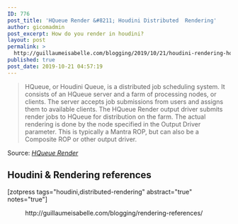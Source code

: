 ```yaml
---
ID: 776
post_title: 'HQueue Render &#8211; Houdini Distributed  Rendering'
author: gicomadmin
post_excerpt: How do you render in houdini?
layout: post
permalink: >
  http://guillaumeisabelle.com/blogging/2019/10/21/houdini-rendering-hqueue-render/
published: true
post_date: 2019-10-21 04:57:19
---
```

> HQueue, or Houdini Queue, is a distributed job scheduling system. It consists of an HQueue server and a farm of processing nodes, or clients. The server accepts job submissions from users and assigns them to available clients. The HQueue Render output driver submits render jobs to HQueue for distribution on the farm. The actual rendering is done by the node specified in the Output Driver parameter. This is typically a Mantra ROP, but can also be a Composite ROP or other output driver.

Source: *[HQueue Render][1]*



<!-- wp:heading -->

## Houdini & Rendering references

<!-- /wp:heading -->

<!-- wp:shortcode --> [zotpress tags="houdini,distributed-rendering" abstract="true" notes="true"] 

<!-- /wp:shortcode -->

<!-- wp:core-embed/wordpress {"url":"http://guillaumeisabelle.com/blogging/rendering-references/","type":"wp-embed","providerNameSlug":"guillaume-isabelle-039-s-blog"} --><figure class="wp-block-embed-wordpress wp-block-embed is-type-wp-embed is-provider-guillaume-isabelle-039-s-blog">

<div class="wp-block-embed__wrapper">
  http://guillaumeisabelle.com/blogging/rendering-references/
</div></figure> 

<!-- /wp:core-embed/wordpress -->

 [1]: https://www.sidefx.com/docs/houdini/nodes/out/hq_render.html